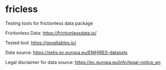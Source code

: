 # fricless
Testing tools for frictionless data package

Frictionless Data:
https://frictionlessdata.io/

Tested tool:
https://goodtables.io/

Data source:
https://setis.ec.europa.eu/EMHIRES-datasets

Legal disclaimer for data source:
https://ec.europa.eu/info/legal-notice_en

